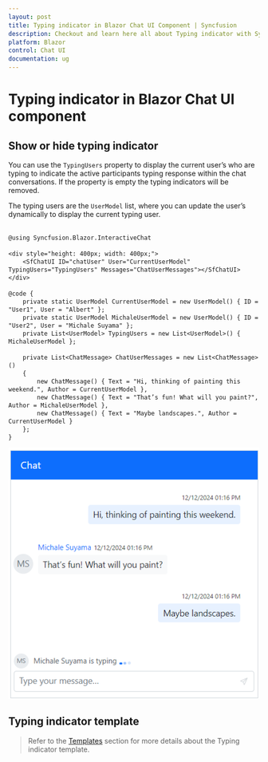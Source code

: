 ```yaml
---
layout: post
title: Typing indicator in Blazor Chat UI Component | Syncfusion
description: Checkout and learn here all about Typing indicator with Syncfusion Blazor Chat UI component in Blazor Server App and Blazor WebAssembly App.
platform: Blazor
control: Chat UI
documentation: ug
---
```


# Typing indicator in Blazor Chat UI component

## Show or hide typing indicator

You can use the `TypingUsers` property to display the current user’s who are typing to indicate the active participants typing response within the chat conversations. If the property is empty the typing indicators will be removed.

The typing users are the `UserModel` list, where you can update the user’s dynamically to display the current typing user.

```cshtml

@using Syncfusion.Blazor.InteractiveChat

<div style="height: 400px; width: 400px;">
    <SfChatUI ID="chatUser" User="CurrentUserModel" TypingUsers="TypingUsers" Messages="ChatUserMessages"></SfChatUI>
</div>

@code {
    private static UserModel CurrentUserModel = new UserModel() { ID = "User1", User = "Albert" };
    private static UserModel MichaleUserModel = new UserModel() { ID = "User2", User = "Michale Suyama" };
    private List<UserModel> TypingUsers = new List<UserModel>() { MichaleUserModel };

    private List<ChatMessage> ChatUserMessages = new List<ChatMessage>()
    {
        new ChatMessage() { Text = "Hi, thinking of painting this weekend.", Author = CurrentUserModel },
        new ChatMessage() { Text = "That’s fun! What will you paint?", Author = MichaleUserModel },
        new ChatMessage() { Text = "Maybe landscapes.", Author = CurrentUserModel }
    };
}

```

![Blazor Chat UI TypingUsers](./images/typinguser.png)

## Typing indicator template 

> Refer to the [Templates](./templates#typing-indicator-template) section for more details about the Typing indicator template.
